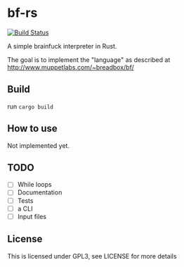 # bf-rs

[![Build Status](https://travis-ci.org/zyphrus/bf-rs.svg)](https://travis-ci.org/zyphrus/bf-rs)

A simple brainfuck interpreter in Rust.

The goal is to implement the "language" as described at http://www.muppetlabs.com/~breadbox/bf/

## Build

run `cargo build`

## How to use

Not implemented yet.

## TODO

- [ ] While loops
- [ ] Documentation
- [ ] Tests
- [ ] a CLI
- [ ] Input files

## License

This is licensed under GPL3, see LICENSE for more details
